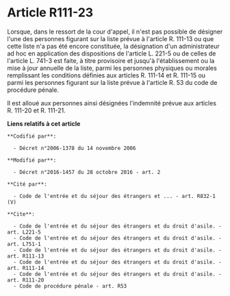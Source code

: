 # Article R111-23

Lorsque, dans le ressort de la cour d'appel, il n'est pas possible de désigner l'une des personnes figurant sur la liste
prévue à l'article R. 111-13 ou que cette liste n'a pas été encore constituée, la désignation d'un administrateur ad hoc en
application des dispositions de l'article L. 221-5 ou de celles de l'article L. 741-3 est faite, à titre provisoire et
jusqu'à l'établissement ou la mise à jour annuelle de la liste, parmi les personnes physiques ou morales remplissant les
conditions définies aux articles R. 111-14 et R. 111-15 ou parmi les personnes figurant sur la liste prévue à l'article R. 53
du code de procédure pénale. 

Il est alloué aux personnes ainsi désignées l'indemnité prévue aux articles R. 111-20 et R. 111-21.

**Liens relatifs à cet article**

	**Codifié par**:

	  - Décret n°2006-1378 du 14 novembre 2006

	**Modifié par**:

	  - Décret n°2016-1457 du 28 octobre 2016 - art. 2

	**Cité par**:

	  - Code de l'entrée et du séjour des étrangers et ... - art. R832-1 (V)

	**Cite**:

	  - Code de l'entrée et du séjour des étrangers et du droit d'asile. - art. L221-5
	  - Code de l'entrée et du séjour des étrangers et du droit d'asile. - art. L751-1
	  - Code de l'entrée et du séjour des étrangers et du droit d'asile. - art. R111-13
	  - Code de l'entrée et du séjour des étrangers et du droit d'asile. - art. R111-14
	  - Code de l'entrée et du séjour des étrangers et du droit d'asile. - art. R111-20
	  - Code de procédure pénale - art. R53
